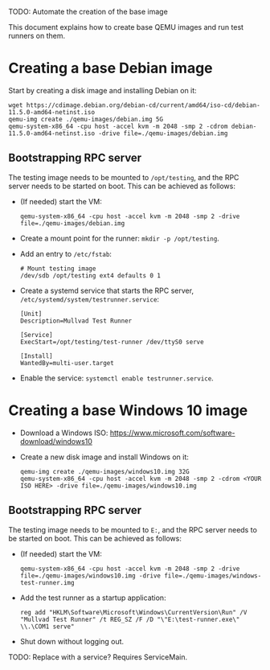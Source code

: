TODO: Automate the creation of the base image

This document explains how to create base QEMU images and run test runners on them.

# Creating a base Debian image

Start by creating a disk image and installing Debian on it:

```
wget https://cdimage.debian.org/debian-cd/current/amd64/iso-cd/debian-11.5.0-amd64-netinst.iso
qemu-img create ./qemu-images/debian.img 5G
qemu-system-x86_64 -cpu host -accel kvm -m 2048 -smp 2 -cdrom debian-11.5.0-amd64-netinst.iso -drive file=./qemu-images/debian.img
```

## Bootstrapping RPC server

The testing image needs to be mounted to `/opt/testing`, and the RPC server needs to be started on boot.
This can be achieved as follows:

* (If needed) start the VM:

    ```
    qemu-system-x86_64 -cpu host -accel kvm -m 2048 -smp 2 -drive file=./qemu-images/debian.img
    ```

* Create a mount point for the runner: `mkdir -p /opt/testing`.

* Add an entry to `/etc/fstab`:

    ```
    # Mount testing image
    /dev/sdb /opt/testing ext4 defaults 0 1
    ```

* Create a systemd service that starts the RPC server, `/etc/systemd/system/testrunner.service`:

    ```
    [Unit]
    Description=Mullvad Test Runner

    [Service]
    ExecStart=/opt/testing/test-runner /dev/ttyS0 serve

    [Install]
    WantedBy=multi-user.target
    ```

* Enable the service: `systemctl enable testrunner.service`.

# Creating a base Windows 10 image

* Download a Windows ISO: https://www.microsoft.com/software-download/windows10

* Create a new disk image and install Windows on it:

    ```
    qemu-img create ./qemu-images/windows10.img 32G
    qemu-system-x86_64 -cpu host -accel kvm -m 2048 -smp 2 -cdrom <YOUR ISO HERE> -drive file=./qemu-images/windows10.img
    ```

## Bootstrapping RPC server

The testing image needs to be mounted to `E:`, and the RPC server needs to be started on boot.
This can be achieved as follows:

* (If needed) start the VM:

    ```
    qemu-system-x86_64 -cpu host -accel kvm -m 2048 -smp 2 -drive file=./qemu-images/windows10.img -drive file=./qemu-images/windows-test-runner.img
    ```

* Add the test runner as a startup application:

   ```
   reg add "HKLM\Software\Microsoft\Windows\CurrentVersion\Run" /V "Mullvad Test Runner" /t REG_SZ /F /D "\"E:\test-runner.exe\" \\.\COM1 serve"
   ```

* Shut down without logging out.

TODO: Replace with a service? Requires ServiceMain.
